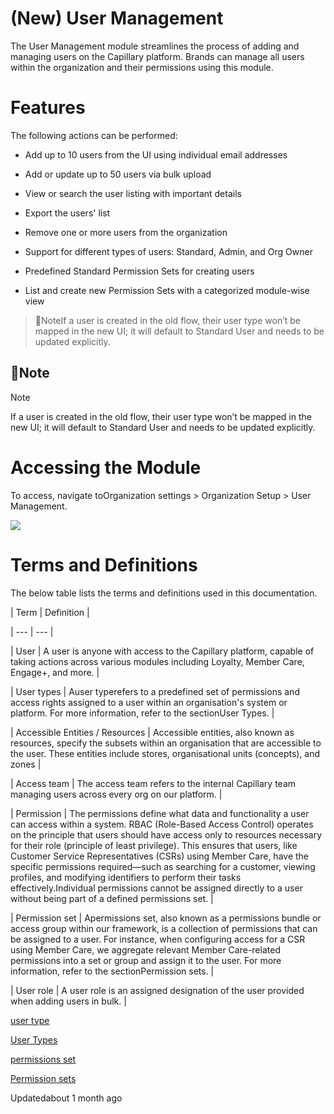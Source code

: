 # (New) User Management

The User Management module streamlines the process of adding and managing users on the Capillary platform. Brands can manage all users within the organization and their permissions using this module.

# Features

The following actions can be performed:

- Add up to 10 users from the UI using individual email addresses

- Add or update up to 50 users via bulk upload

- View or search the user listing with important details

- Export the users' list

- Remove one or more users from the organization

- Support for different types of users: Standard, Admin, and Org Owner

- Predefined Standard Permission Sets for creating users

- List and create new Permission Sets with a categorized module-wise view

> 📘NoteIf a user is created in the old flow, their user type won’t be mapped in the new UI; it will default to Standard User and needs to be updated explicitly.

## 📘Note

Note

If a user is created in the old flow, their user type won’t be mapped in the new UI; it will default to Standard User and needs to be updated explicitly.

# Accessing the Module

To access, navigate toOrganization settings > Organization Setup > User Management.

![](https://files.readme.io/57d04e4e548945263196c39b841124b828e450f1680fba62a4775572df70bb0d-User_Management.png)

# Terms and Definitions

The below table lists the terms and definitions used in this documentation.

| Term | Definition |

| --- | --- |

| User | A user is anyone with access to the Capillary platform, capable of taking actions across various modules including Loyalty, Member Care, Engage+, and more. |

| User types | Auser typerefers to a predefined set of permissions and access rights assigned to a user within an organisation's system or platform. For more information, refer to the sectionUser Types. |

| Accessible Entities / Resources | Accessible entities, also known as resources, specify the subsets within an organisation that are accessible to the user. These entities include stores, organisational units (concepts), and zones |

| Access team | The access team refers to the internal Capillary team managing users across every org on our platform. |

| Permission | The permissions define what data and functionality a user can access within a system. RBAC (Role-Based Access Control) operates on the principle that users should have access only to resources necessary for their role (principle of least privilege). This ensures that users, like Customer Service Representatives (CSRs) using Member Care, have the specific permissions required—such as searching for a customer, viewing profiles, and modifying identifiers to perform their tasks effectively.Individual permissions cannot be assigned directly to a user without being part of a defined permissions set. |

| Permission set | Apermissions set, also known as a permissions bundle or access group within our framework, is a collection of permissions that can be assigned to a user. For instance, when configuring access for a CSR using Member Care, we aggregate relevant Member Care-related permissions into a set or group and assign it to the user. For more information, refer to the sectionPermission sets. |

| User role | A user role is an assigned designation of the user provided when adding users in bulk. |



[user type](/docs/onboard-intouch-users#user-types)

[User Types](/docs/new-user-management#user-types)

[permissions set](/docs/onboard-intouch-users#permission-sets)

[Permission sets](/docs/new-user-management#permission-sets)

Updatedabout 1 month ago